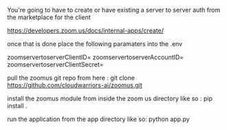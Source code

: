 You're going to have to create or have existing a server to server auth from the marketplace for the client

https://developers.zoom.us/docs/internal-apps/create/

once that is done place the following paramaters into the .env

zoomservertoserverClientID=
zoomservertoserverAccountID=
zoomservertoserverClientSecret=

pull the zoomus git repo from here : git clone https://github.com/cloudwarriors-ai/zoomus.git

install the zoomus module from inside the zoom us directory like so : pip install .

run the application from the app directory like so: python app.py




